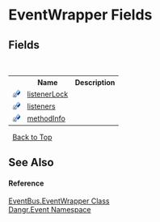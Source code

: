 # EventWrapper Fields
 


## Fields
&nbsp;<table><tr><th></th><th>Name</th><th>Description</th></tr><tr><td>![Private field](media/privfield.gif "Private field")</td><td><a href="F_Dangr_Event_EventBus_EventWrapper_listenerLock">listenerLock</a></td><td /></tr><tr><td>![Private field](media/privfield.gif "Private field")</td><td><a href="F_Dangr_Event_EventBus_EventWrapper_listeners">listeners</a></td><td /></tr><tr><td>![Private field](media/privfield.gif "Private field")</td><td><a href="F_Dangr_Event_EventBus_EventWrapper_methodInfo">methodInfo</a></td><td /></tr></table>&nbsp;
<a href="#eventwrapper-fields">Back to Top</a>

## See Also


#### Reference
<a href="T_Dangr_Event_EventBus_EventWrapper">EventBus.EventWrapper Class</a><br /><a href="N_Dangr_Event">Dangr.Event Namespace</a><br />